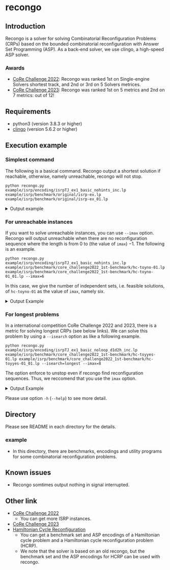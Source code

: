 # recongo
## Introduction
Recongo is a solver for solving Combinatorial Reconfiguration
Problems (CRPs) based on the bounded combinatorial
reconfiguration with Answer Set Programming (ASP).
As a back-end solver, we use clingo, a high-speed ASP solver.

### Awards
- [CoRe Challenge 2022](https://core-challenge.github.io/2022result/):
  Recongo was ranked 1st on Single-engine Solvers shortest track,
  and 2nd or 3rd on 5 Solvers metrices.
- [CoRe Challenge 2023](https://core-challenge.github.io/2023result/):
  Recongo was ranked 1st on 5 metrics and 2nd on 7 metrics: out of 12!

## Requirements
- python3 (version 3.8.3 or higher)
- [clingo](https://potassco.org/clingo/) (version 5.6.2 or higher)

## Execution example
### Simplest command
The following is a basical command.
Recongo output a shortest solution if reachable, otherwise, namely unreachable, recongo will not stop.
```
python recongo.py example/isrp/encoding/isrpTJ_ex1_basic_nohints_inc.lp example/isrp/benchmark/original/isrp-ex.lp example/isrp/benchmark/original/isrp-ex_01.lp
```

<details><summary>Output example</summary>

```
recongo version 0.3 (compet 2023 version)
Reading from encoding/isrp/isrpTJ_ex1_basic_inc.lp ...
c Step: 0
Solving...
c Result: UNSAT
c Step: 1
Solving...
c Result: UNSAT
c Step: 2
Solving...
c Result: UNSAT
c Step: 3
Solving...
Answer: 1
start(1) start(2) start(4) node(1) node(2) node(3) node(4) node(5) node(6) node(7) node(8) k(3) edge(1,3) edge(2,5) edge(3,4) edge(3,6) edge(4,5) edge(5,8) edge(6,7) edge(7,8) goal(3) goal(5) goal(7) n(8) e(8) in(1,0) in(2,0) in(4,0) in(7,1) token_added(7,1) in(1,1) in(2,1) in(3,2) in(7,2) in(2,2) token_added(3,2) query(3) in(3,3) in(5,3) in(7,3) token_added(5,3)
c Result: SAT
a Answer: start(1) start(2) start(4) in(1,0) in(2,0) in(4,0) in(1,1) in(2,1) in(7,1) in(2,2) in(3,2) in(7,2) in(3,3) in(5,3) in(7,3) node(1) node(2) node(3) node(4) node(5) node(6) node(7) node(8) k(3) edge(1,3) edge(2,5) edge(3,4) edge(3,6) edge(4,5) edge(5,8) edge(6,7) edge(7,8) token_added(7,1) token_added(3,2) token_added(5,3) query(3) goal(3) goal(5) goal(7) n(8) e(8)
s REACHABLE
a Step: 3 

SATISFIABLE

Models       : 1+
Calls        : 4
Time         : 0.006s (Solving: 0.00s 1st Model: 0.00s Unsat: 0.00s)
CPU Time     : 0.005s
```

</details>

### For unreachable instances
If you want to solve unreachable instances, you can use `--imax` option.
Recongo will output unreachable when there are no reconfiguration sequence where the length is from 0 to (the value of `imax`) $- 1$.
The following is an example.
```
python recongo.py example/isrp/encoding/isrpTJ_ex1_basic_nohints_inc.lp example/isrp/benchmark/core_challenge2022_1st-benchmark/hc-toyno-01.lp example/isrp/benchmark/core_challenge2022_1st-benchmark/hc-toyno-01_01.lp --imax=6
```
In this case, we give the number of independent sets, i.e. feasible solutions, of `hc-toyno-01` as the value of `imax`, namely six.

<details><summary>Output Example</summary>

```
recongo version 0.3 (compet 2023 version)
Reading from encoding/isrp/isrpTJ_ex1_basic_inc.lp ...
c Step: 0
Solving...
c Result: UNSAT
c Step: 1
Solving...
c Result: UNSAT
c Step: 2
Solving...
c Result: UNSAT
c Step: 3
Solving...
c Result: UNSAT
c Step: 4
Solving...
c Result: UNSAT
c Step: 5
Solving...
c Result: UNSAT
s UNREACHABLE
a Step: -1 

UNSATISFIABLE

Models       : 0
Calls        : 6
Time         : 0.008s (Solving: 0.00s 1st Model: 0.00s Unsat: 0.00s)
CPU Time     : 0.006s
```

</details>

### For longest problems
In a international competition CoRe Challenge 2022 and 2023,
there is a metric for solving longest CRPs (see below links).
We can solve this problem by using a `--isearch` option as like a following example.
```
python recongo.py example/isrp/encoding/isrpTJ_ex1_basic_noloop_d1d2h_inc.lp example/isrp/benchmark/core_challenge2022_1st-benchmark/hc-toyyes-01.lp example/isrp/benchmark/core_challenge2022_1st-benchmark/hc-toyyes-01_01.lp --isearch=longest --imax=8
```
The option enforce to unstop even if recongo find reconfiguration sequences.
Thus, we reccomend that you use the `imax` option.

<details><summary>Output Example</summary>

```
recongo version 0.3 (compet 2023 version)
Reading from ...g/isrpTJ_ex1_basic_noloop_d1d2h_inc.lp ...
c Step: 0
Solving...
c Result: UNSAT
c Step: 1
Solving...
c Result: UNSAT
c Step: 2
Solving...
c Result: UNSAT
c Step: 3
Solving...
Answer: 1
goal(4) goal(5) goal(7) start(3) start(6) start(7) in(7,0) in(3,0) in(6,0) in(7,1) in(6,1) in(1,1) in(5,2) in(7,2) in(1,2) in(4,3) in(5,3) in(7,3)
c Result: SAT
c Step: 4
Solving...
Answer: 1
goal(4) goal(5) goal(7) start(3) start(6) start(7) in(7,0) in(3,0) in(6,0) in(7,1) in(6,1) in(1,1) in(4,2) in(7,2) in(1,2) in(5,3) in(7,3) in(1,3) in(4,4) in(5,4) in(7,4)
c Result: SAT
c Step: 5
Solving...
Answer: 1
goal(4) goal(5) goal(7) start(3) start(6) start(7) in(7,0) in(3,0) in(6,0) in(7,1) in(6,1) in(1,1) in(5,2) in(7,2) in(1,2) in(4,3) in(7,3) in(1,3) in(4,4) in(5,4) in(1,4) in(4,5) in(5,5) in(7,5)
c Result: SAT
c Step: 6
Solving...
Answer: 1
goal(4) goal(5) goal(7) start(3) start(6) start(7) in(7,0) in(3,0) in(6,0) in(7,1) in(6,1) in(1,1) in(4,2) in(7,2) in(1,2) in(5,3) in(7,3) in(1,3) in(4,4) in(5,4) in(1,4) in(4,5) in(5,5) in(2,5) in(4,6) in(5,6) in(7,6)
c Result: SAT
c Step: 7
Solving...
c Result: UNSAT
a Answer: start(3) start(6) start(7) in(3,0) in(6,0) in(7,0) in(1,1) in(6,1) in(7,1) in(1,2) in(4,2) in(7,2) in(1,3) in(5,3) in(7,3) in(1,4) in(4,4) in(5,4) in(2,5) in(4,5) in(5,5) in(4,6) in(5,6) in(7,6) goal(4) goal(5) goal(7)
s REACHABLE
a Step: 6 

UNSATISFIABLE

Models       : 4
Calls        : 8
Time         : 0.015s (Solving: 0.00s 1st Model: 0.00s Unsat: 0.00s)
CPU Time     : 0.015s
```

</details>

Please use option `-h` (`--help`) to see more detail.

## Directory
Please see README in each directory for the details.
### example
- In this directory, there are benchmarks, encodings and utility programs for some combinatorial reconfiguration problems.

## Known issues
- Recongo somtimes output nothing in signal interrupted.

## Other link
- [CoRe Challenge 2022](https://core-challenge.github.io/2022/)
  - You can get more ISRP instances.
- [CoRe Challenge 2023](https://core-challenge.github.io/2023/)
- [Hamiltonian Cycle Reconfiguration](https://github.com/banbaralab/hcr)
  - You can get a benchmark set and ASP encodings of a Hamiltonian cycle problem and a Hamiltonian cycle reconfiguration problem (HCRP).
  - We note that the solver is based on an old recongo, but the benchmark set and the ASP encodings for HCRP can be used with recongo.
